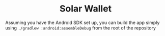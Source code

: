 <h1 align="center">Solar Wallet</h1>

Assuming you have the Android SDK set up, you can build the app simply using `./gradlew :android:assembleDebug` from the root of the repository
